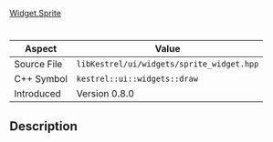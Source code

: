 [Widget.Sprite](index.md)
# 
| Aspect | Value |
| --- | --- |
| Source File | `libKestrel/ui/widgets/sprite_widget.hpp` |
| C++ Symbol | `kestrel::ui::widgets::draw` |
| Introduced | Version 0.8.0 |
## Description
